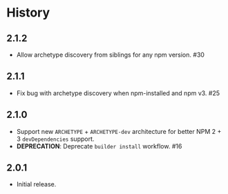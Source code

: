 History
=======

## 2.1.2

* Allow archetype discovery from siblings for any npm version. #30

## 2.1.1

* Fix bug with archetype discovery when npm-installed and npm v3. #25

## 2.1.0

* Support new `ARCHETYPE` + `ARCHETYPE-dev` architecture for better NPM 2 + 3
  `devDependencies` support.
* **DEPRECATION**: Deprecate `builder install` workflow. #16

## 2.0.1

* Initial release.

[@ryan-roemer]: https://github.com/ryan-roemer
